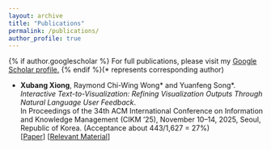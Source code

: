 ```yaml
---
layout: archive
title: "Publications"
permalink: /publications/
author_profile: true
---
```


{% if author.googlescholar %}
  For full publications, please visit my <u><a href="{{author.googlescholar}}">Google Scholar profile</a>.</u>
{% endif %}(* represents corresponding author)


- **Xubang Xiong**, Raymond Chi-Wing Wong* and Yuanfeng Song*. <br/>
*Interactive Text-to-Visualization: Refining Visualization Outputs Through Natural Language User Feedback*. <br/>
In Proceedings of the 34th ACM International Conference on Information and Knowledge Management (CIKM ’25), November 10–14, 2025, Seoul, Republic of Korea. (Acceptance about 443/1,627 = 27%) <br/>
[[Paper](https://github.com/xiongxubang/Vis-Edit/blob/main/Technical_Report.pdf)]
[[Relevant Material](https://github.com/xiongxubang/Vis-Edit)]

<!--

{% include base_path %}

{% for post in site.publications reversed %}
  {% include archive-single.html %}
{% endfor %}

-->
